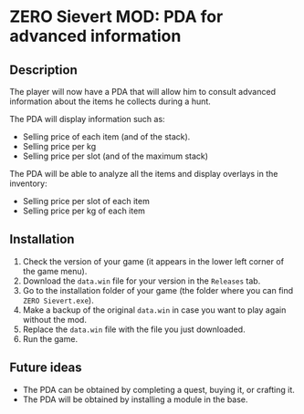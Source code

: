 # ZERO Sievert MOD: PDA for advanced information

## Description

The player will now have a PDA that will allow him to consult advanced information about the items he collects during a hunt.

The PDA will display information such as:
- Selling price of each item (and of the stack).
- Selling price per kg
- Selling price per slot (and of the maximum stack)

The PDA will be able to analyze all the items and display overlays in the inventory:
- Selling price per slot of each item
- Selling price per kg of each item

## Installation

1. Check the version of your game (it appears in the lower left corner of the game menu).
2. Download the `data.win` file for your version in the `Releases` tab.
3. Go to the installation folder of your game (the folder where you can find `ZERO Sievert.exe`).
4. Make a backup of the original `data.win` in case you want to play again without the mod.
5. Replace the `data.win` file with the file you just downloaded.
6. Run the game.

## Future ideas

- The PDA can be obtained by completing a quest, buying it, or crafting it.
- The PDA will be obtained by installing a module in the base.
